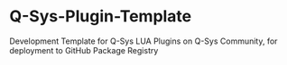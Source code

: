 # Q-Sys-Plugin-Template
Development Template for Q-Sys LUA Plugins on Q-Sys Community, for deployment to GitHub Package Registry
